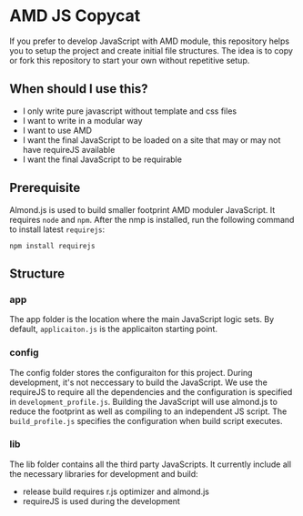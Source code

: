 # AMD JS Copycat

If you prefer to develop JavaScript with AMD module, this repository helps you to setup the project and create initial file structures. The idea is to copy or fork this repository to start your own without repetitive setup.

## When should I use this?
* I only write pure javascript without template and css files
* I want to write in a modular way
* I want to use AMD
* I want the final JavaScript to be loaded on a site that may or may not have requireJS available
* I want the final JavaScript to be requirable

## Prerequisite
Almond.js is used to build smaller footprint AMD moduler JavaScript. It requires `node` and `npm`.
After the nmp is installed, run the following command to install latest `requirejs`:

```
npm install requirejs
```

## Structure
### app
The app folder is the location where the main JavaScript logic sets. By default, `applicaiton.js` is the applicaiton starting point.

### config
The config folder stores the configuraiton for this project. During development, it's not neccessary to build the JavaScript. We use the requireJS to require all the dependencies and the configuration is specified in `development_profile.js`.
Building the JavaScript will use almond.js to reduce the footprint as well as compiling to an independent JS script. The `build_profile.js` specifies the configuration when build script executes.

### lib
The lib folder contains all the third party JavaScripts. It currently include all the necessary libraries for development and build:
* release build requires r.js optimizer and almond.js
* requireJS is used during the development

